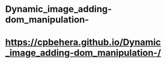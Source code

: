 # Dynamic_image_adding-dom_manipulation-
# https://cpbehera.github.io/Dynamic_image_adding-dom_manipulation-/
